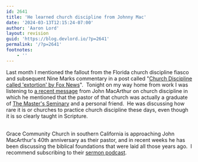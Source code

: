 ```yaml
---
id: 2641
title: 'He learned church discipline from Johnny Mac'
date: '2024-03-13T12:15:24-07:00'
author: 'Aaron Lord'
layout: revision
guid: 'https://blog.devlord.io/?p=2641'
permalink: '/?p=2641'
footnotes:
    - ''
---
```


Last month I mentioned the fallout from the Florida church discipline fiasco and subsequent Nine Marks commentary in a post called "<a href="http://mustfollow.blogspot.com/2008/12/church-discipline-called-extortion-by.html">Church Discipline called 'extortion' by Fox News</a>".  Tonight on my way home from work I was listening to <a href="http://webmedia.gty.org/sermons/High/90-370.mp3">a recent message</a> from John MacArthur on church discipline in which he mentioned that the pastor of that church was actually a graduate of <a href="http://www.tms.edu/">The Master's Seminary</a> and a personal friend.  He was discussing how rare it is or churches to practice church discipline these days, even though it is so clearly taught in Scripture.

<div><br /></div>

<div>Grace Community Church in southern California is approaching John MacArthur's 40th anniversary as their pastor, and in recent weeks he has been discussing the biblical foundations that were laid all those years ago.  I recommend subscribing to their <a href="http://itunes.apple.com/WebObjects/MZStore.woa/wa/viewPodcast?id=295647558">sermon podcast</a>.<br /></div>

